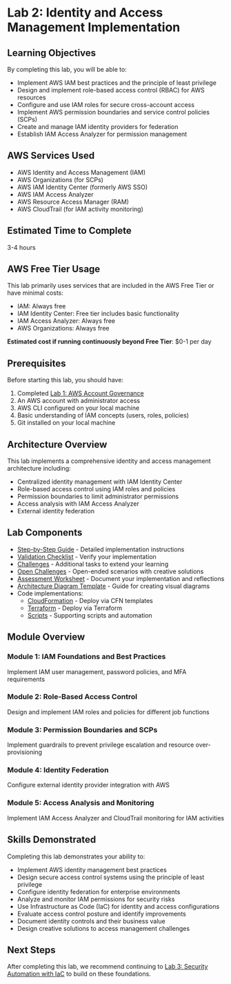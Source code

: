 # Lab 2: Identity and Access Management Implementation

## Learning Objectives

By completing this lab, you will be able to:

- Implement AWS IAM best practices and the principle of least privilege
- Design and implement role-based access control (RBAC) for AWS resources
- Configure and use IAM roles for secure cross-account access
- Implement AWS permission boundaries and service control policies (SCPs)
- Create and manage IAM identity providers for federation
- Establish IAM Access Analyzer for permission management

## AWS Services Used

- AWS Identity and Access Management (IAM)
- AWS Organizations (for SCPs)
- AWS IAM Identity Center (formerly AWS SSO)
- AWS IAM Access Analyzer
- AWS Resource Access Manager (RAM)
- AWS CloudTrail (for IAM activity monitoring)

## Estimated Time to Complete

3-4 hours

## AWS Free Tier Usage

This lab primarily uses services that are included in the AWS Free Tier or have minimal costs:
- IAM: Always free
- IAM Identity Center: Free tier includes basic functionality
- IAM Access Analyzer: Always free
- AWS Organizations: Always free

**Estimated cost if running continuously beyond Free Tier**: $0-1 per day

## Prerequisites

Before starting this lab, you should have:

1. Completed [Lab 1: AWS Account Governance](../lab-1-account-governance/)
2. An AWS account with administrator access
3. AWS CLI configured on your local machine
4. Basic understanding of IAM concepts (users, roles, policies)
5. Git installed on your local machine

## Architecture Overview


This lab implements a comprehensive identity and access management architecture including:

- Centralized identity management with IAM Identity Center
- Role-based access control using IAM roles and policies
- Permission boundaries to limit administrator permissions
- Access analysis with IAM Access Analyzer
- External identity federation

## Lab Components

- [Step-by-Step Guide](step-by-step-guide.md) - Detailed implementation instructions
- [Validation Checklist](validation-checklist.md) - Verify your implementation
- [Challenges](challenges.md) - Additional tasks to extend your learning
- [Open Challenges](open-challenges.md) - Open-ended scenarios with creative solutions
- [Assessment Worksheet](assessment-worksheet.md) - Document your implementation and reflections
- [Architecture Diagram Template](architecture-diagram-template.md) - Guide for creating visual diagrams
- Code implementations:
  - [CloudFormation](code/cloudformation/) - Deploy via CFN templates
  - [Terraform](code/terraform/) - Deploy via Terraform
  - [Scripts](code/scripts/) - Supporting scripts and automation

## Module Overview

### Module 1: IAM Foundations and Best Practices
Implement IAM user management, password policies, and MFA requirements

### Module 2: Role-Based Access Control
Design and implement IAM roles and policies for different job functions

### Module 3: Permission Boundaries and SCPs
Implement guardrails to prevent privilege escalation and resource over-provisioning

### Module 4: Identity Federation
Configure external identity provider integration with AWS

### Module 5: Access Analysis and Monitoring
Implement IAM Access Analyzer and CloudTrail monitoring for IAM activities

## Skills Demonstrated

Completing this lab demonstrates your ability to:

- Implement AWS identity management best practices
- Design secure access control systems using the principle of least privilege
- Configure identity federation for enterprise environments
- Analyze and monitor IAM permissions for security risks
- Use Infrastructure as Code (IaC) for identity and access configurations
- Evaluate access control posture and identify improvements
- Document identity controls and their business value
- Design creative solutions to access management challenges

## Next Steps

After completing this lab, we recommend continuing to [Lab 3: Security Automation with IaC](../lab-3-security-automation-iac/) to build on these foundations. 